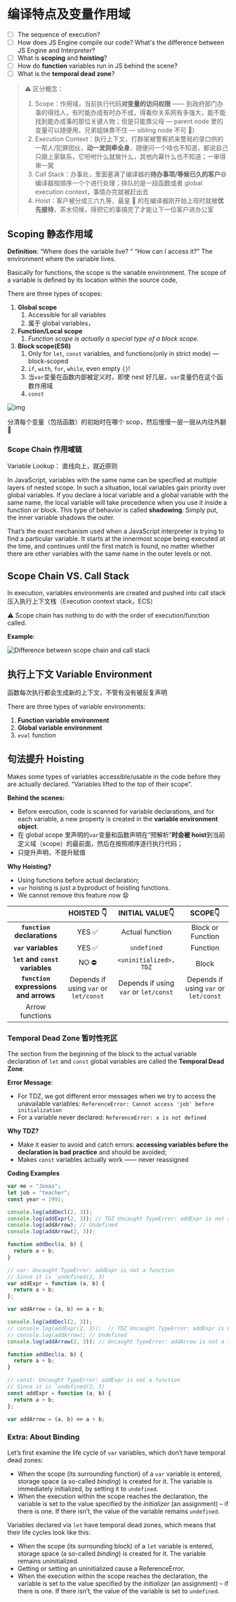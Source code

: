 # 编译特点及变量作用域

* [ ] The sequence of execution?
* [ ] How does JS Engine compile our code? What's the difference between JS Engine and Interpreter?
* [ ] What is **scoping** and **hoisting**?
* [ ] How do **function** variables run in JS behind the scene?
* [ ] What is the **temporal dead zone**?

> ⚠️ 区分概念：
>
> 1. Scope：作用域，当前执行代码**对变量的访问权限** —— 到政府部门办事的得找人，有时能办成有时办不成，得看你关系网有多强大，能不能找到能办成事的那位关键人物；但是只能靠父母 — parent node 里的变量可以随便用，兄弟姐妹靠不住 — sibling node 不可 🙅）
> 2. Execution Context：执行上下文，打群架被警察抓来警局的录口供的一帮人/犯罪团伙，**动一发则牵全身**，随便问一个啥也不知道，都说自己只跟上家联系，它吩咐什么就做什么，其他内幕什么也不知道；一审得审一窝
> 3. Call Stack：办事处，里面塞满了编译器的**待办事项/等候已久的客户**😄 编译器按顺序一个个进行处理；排队的是一段函数或者 global execution context，事情办完就被赶出去
> 4. Hoist：客户被分成三六九等，最皇 👑 的在编译器刚开始上班时就被**优先接待**，茶水伺候，得把它的事搞完了才能让下一位客户进办公室

## Scoping 静态作用域

**Definition**: “Where does the variable live? ” “How can I access it?” The environment where the variable lives.

Basically for functions, the scope is the variable environment. The scope of a variable is defined by its location within the source code,

There are three types of scopes:

1. **Global scope**
   1. Accessible for all variables
   2. 属于 global variables，
2. **Function/Local scope**
   1. _Function scope is actually a special type of a block scope._
3. **Block scope\(ES6\)**
   1. Only for `let`, `const` variables, and functions\(only in strict mode\) — block-scoped
   2. `if`, `with`, `for`, `while`, even empty `{}`!
   3. 当`var`变量在函数内部被定义时，即使 nest 好几层，`var`变量仍在这个函数作用域
   4. `const`

![img](https://tva1.sinaimg.cn/large/008i3skNgy1gqh7xiz2xwj31a20mows6.jpg)

分清每个变量（包括函数）的初始时在哪个 scop，然后慢慢一层一层从内往外翻:facepunch:

### Scope Chain 作用域链

Variable Lookup： 直线向上，就近原则

In JavaScript, variables with the same name can be specified at multiple layers of nested scope. In such a situation, local variables gain priority over global variables. If you declare a local variable and a global variable with the same name, the local variable will take precedence when you use it inside a function or block. This type of behavior is called **shadowing**. Simply put, the inner variable shadows the outer.

That’s the exact mechanism used when a JavaScript interpreter is trying to find a particular variable. It starts at the innermost scope being executed at the time, and continues until the first match is found, no matter whether there are other variables with the same name in the outer levels or not.

## Scope Chain VS. Call Stack

In execution, variables environments are created and pushed into call stack 压入执行上下文栈（Execution context stack，ECS）

⚠️ Scope chain has nothing to do with the order of execution/function called.

**Example**:

![Difference between scope chain and call stack](https://tva1.sinaimg.cn/large/008i3skNgy1gqh98c852pj319c0m0qjt.jpg)

## 执行上下文 Variable Environment

函数每次执行都会生成新的上下文，不管有没有被反复声明

There are three types of variable environments:

1. **Function variable environment**
2. **Global variable environment**
3. `eval` function

## 句法提升 Hoisting

Makes some types of variables accessible/usable in the code before they are actually declared. “Variables lifted to the top of their scope”.

**Behind the scenes:**

* Before execution, code is scanned for variable declarations, and for each variable, a new property is created in the **variable environment object**.
* 在 global scope 里声明的`var`变量和函数声明在“预解析”**时会被 hoist**到当前定义域（scope）的最前面，然后在按照顺序逐行执行代码；
* 只提升声明，不提升赋值

**Why Hoisting?**

* Using functions before actual declaration;
* `var` hoisting is just a byproduct of hoisting functions.
* We cannot remove this feature now :anguished:

|  | HOISTED 👇 | INITIAL VALUE👇 | SCOPE👇 |
| :---: | :---: | :---: | :---: |
| **`function` declarations** | YES ✅ | Actual function | Block or Function |
| **`var` variables** | YES ✅ | `undefined` | Function |
| **`let` and `const` variables** | NO ⛔ | `<uninitialized>, TDZ` | Block |
| **`function` expressions and arrows** | Depends if using `var` or `let/const` | Depends if using `var` or `let/const` | Depends if using `var` or `let/const` |
| Arrow functions |  |  |  |

### Temporal Dead Zone 暂时性死区

The section from the beginning of the block to the actual variable declaration of `let` and `const` global variables are called the **Temporal Dead Zone**.

**Error Message**:

* For TDZ, we got different error messages when we try to access the unavailable variables: `ReferenceError: Cannot access 'job' before initialization`
* For a variable never declared: `ReferenceError: x is not defined`

**Why TDZ?**

* Make it easier to avoid and catch errors: **accessing variables before the declaration is bad practice** and should be avoided;
* Makes `const` variables actually work —— never reassigned

**Coding Examples**

```javascript
var me = "Jonas";
let job = "teacher";
const year = 1991;

console.log(addDecl(2, 3));
console.log(addExpr(2, 3)); // TDZ Uncaught TypeError: addExpr is not a function
console.log(addArrow); // Undefined
console.log(addArrow(2, 3));

function addDecl(a, b) {
  return a + b;
}

// var: Uncaught TypeError: addExpr is not a function
// Since it is `undefined(2, 3)
var addExpr = function (a, b) {
  return a + b;
};

var addArrow = (a, b) => a + b;
```

```javascript
console.log(addDecl(2, 3));
// console.log(addExpr(2, 3));  // TDZ Uncaught TypeError: addExpr is not a function
// console.log(addArrow); // Undefined
console.log(addArrow(2, 3)); // Uncaught TypeError: addArrow is not a function

function addDecl(a, b) {
  return a + b;
}

// const: Uncaught TypeError: addExpr is not a function
// Since it is `undefined(2, 3)
const addExpr = function (a, b) {
  return a + b;
};

var addArrow = (a, b) => a + b;
```

### Extra: About Binding

Let’s first examine the life cycle of `var` variables, which don’t have temporal dead zones:

* When the scope \(its surrounding function\) of a `var` variable is entered, storage space \(a so-called _binding_\) is created for it. The variable is immediately initialized, by setting it to `undefined`.
* When the execution within the scope reaches the declaration, the variable is set to the value specified by the _initializer_ \(an assignment\) – if there is one. If there isn’t, the value of the variable remains `undefined`.

Variables declared via `let` have temporal dead zones, which means that their life cycles look like this:

* When the scope \(its surrounding block\) of a `let` variable is entered, storage space \(a so-called _binding_\) is created for it. The variable remains uninitialized.
* Getting or setting an uninitialized cause a ReferenceError.
* When the execution within the scope reaches the declaration, the variable is set to the value specified by the _initializer_ \(an assignment\) – if there is one. If there isn’t, the value of the variable is set to `undefined`.

